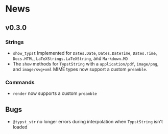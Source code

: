 
# News

## v0.3.0

### Strings

- `show_typst`
    Implemented for `Dates.Date`, `Dates.DateTime`, `Dates.Time`, `Docs.HTML`, `LaTeXStrings.LaTeXString`, and `Markdown.MD`
- The `show` methods for `TypstString` with a `application/pdf`, `image/png`, and `image/svg+xml` MIME types now support a custom `preamble`.

### Commands

- `render` now supports a custom `preamble`

## Bugs

- `@typst_str` no longer errors during interpolation when `TypstString` isn't loaded
